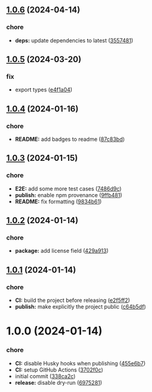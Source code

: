 ## [1.0.6](https://github.com/tsabolov/nestjs-rapidoc/compare/v1.0.5...v1.0.6) (2024-04-14)


### chore

* **deps:** update dependencies to latest ([3557481](https://github.com/tsabolov/nestjs-rapidoc/commit/355748170439cae6ff9ee5ff1b3c6f3df5667868))

## [1.0.5](https://github.com/tsabolov/nestjs-rapidoc/compare/v1.0.4...v1.0.5) (2024-03-20)


### fix

* export types ([e4f1a04](https://github.com/tsabolov/nestjs-rapidoc/commit/e4f1a04090f5934cf8433e5d1aab3cfc8910c6d6))

## [1.0.4](https://github.com/tsabolov/nestjs-rapidoc/compare/v1.0.3...v1.0.4) (2024-01-16)


### chore

* **README:** add badges to readme ([87c83bd](https://github.com/tsabolov/nestjs-rapidoc/commit/87c83bd51ec330e9ef8120088e0790e26e954e98))

## [1.0.3](https://github.com/tsabolov/nestjs-rapidoc/compare/v1.0.2...v1.0.3) (2024-01-15)


### chore

* **E2E:** add some more test cases ([7486d9c](https://github.com/tsabolov/nestjs-rapidoc/commit/7486d9c6f3523000af9866f81b09660b7772844c))
* **publish:** enable npm provenance ([9ffb481](https://github.com/tsabolov/nestjs-rapidoc/commit/9ffb48114e9720ffb454c85322015f510ab0a739))
* **README:** fix formatting ([9834b61](https://github.com/tsabolov/nestjs-rapidoc/commit/9834b617be26ff6ea6e65975d58b11d15b80ab9f))

## [1.0.2](https://github.com/tsabolov/nestjs-rapidoc/compare/v1.0.1...v1.0.2) (2024-01-14)


### chore

* **package:** add license field ([429a913](https://github.com/tsabolov/nestjs-rapidoc/commit/429a913ecfd7bfe22a120262274defde79fa4df9))

## [1.0.1](https://github.com/tsabolov/nestjs-rapidoc/compare/v1.0.0...v1.0.1) (2024-01-14)


### chore

* **CI:** build the project before releasing ([e2f5ff2](https://github.com/tsabolov/nestjs-rapidoc/commit/e2f5ff25b5f419d51ab0eb82f3c03ebadd23bfc9))
* **publish:** make explicitly the project public ([c64b5df](https://github.com/tsabolov/nestjs-rapidoc/commit/c64b5df08c4b881f3b150e41f119da0e45d58bc8))

# 1.0.0 (2024-01-14)


### chore

* **CI:** disable Husky hooks when publishing ([455e6b7](https://github.com/tsabolov/nestjs-rapidoc/commit/455e6b7c6d584ffecc6b0057d1b5b46e1a0ec790))
* **CI:** setup GitHub Actions ([3702f0c](https://github.com/tsabolov/nestjs-rapidoc/commit/3702f0c07c6b22cfd4bc2c6c5979a144f842a2ef))
* initial commit ([338ca2c](https://github.com/tsabolov/nestjs-rapidoc/commit/338ca2c1c0779ffd13874d62f49a1dfa8fde5aea))
* **release:** disable dry-run ([6975281](https://github.com/tsabolov/nestjs-rapidoc/commit/6975281e5bb0117bafd147325d58d4d591ee0261))
